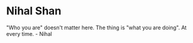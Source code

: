 # Nihal Shan
"Who you are" doesn't matter here. The thing is "what you are doing". At every time. - Nihal 
